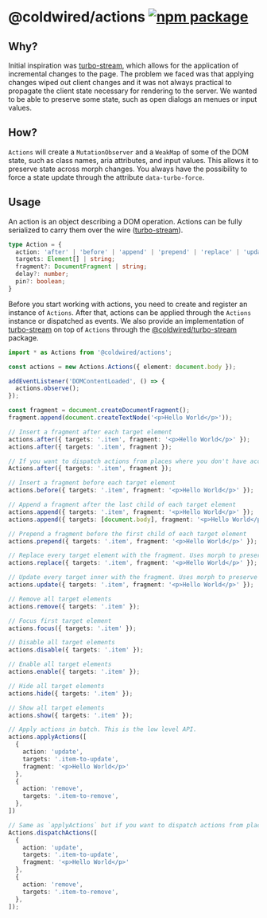# @coldwired/actions [![npm package][npm-badge]][npm]

[npm-badge]: https://img.shields.io/npm/v/@coldwired/actions.svg
[npm]: https://www.npmjs.com/package/@coldwired/actions

## Why?

Initial inspiration was [turbo-stream](https://turbo.hotwired.dev/handbook/streams), which allows
for the application of incremental changes to the page. The problem we faced was that applying
changes wiped out client changes and it was not always practical to propagate the client state
necessary for rendering to the server. We wanted to be able to preserve some state, such as open
dialogs an menues or input values.

## How?

`Actions` will create a `MutationObserver` and a `WeakMap` of some of the DOM state, such as class
names, aria attributes, and input values. This allows it to preserve state across morph changes. You
always have the possibility to force a state update through the attribute `data-turbo-force`.

## Usage

An action is an object describing a DOM operation. Actions can be fully serialized to carry them
over the wire ([turbo-stream](https://turbo.hotwired.dev/handbook/streams)).

```ts
type Action = {
  action: 'after' | 'before' | 'append' | 'prepend' | 'replace' | 'update' | 'remove' | 'focus' | 'enable' | 'disable' | 'hide' | 'show';
  targets: Element[] | string;
  fragment?: DocumentFragment | string;
  delay?: number;
  pin?: boolean;
}
```

Before you start working with actions, you need to create and register an instance of `Actions`.
After that, actions can be applied through the `Actions` instance or dispatched as events. We also
provide an implementation of [turbo-stream](https://turbo.hotwired.dev/handbook/streams) on top of
`Actions` through the [@coldwired/turbo-stream](https://www.npmjs.com/package/@coldwired/turbo-stream)
package.

```ts
import * as Actions from '@coldwired/actions';

const actions = new Actions.Actions({ element: document.body });

addEventListener('DOMContentLoaded', () => {
  actions.observe();
});

const fragment = document.createDocumentFragment();
fragment.append(document.createTextNode('<p>Hello World</p>'));

// Insert a fragment after each target element
actions.after({ targets: '.item', fragment: '<p>Hello World</p>' });
actions.after({ targets: '.item', fragment });

// If you want to dispatch actions from places where you don't have access to the `Actions` instance.
Actions.after({ targets: '.item', fragment });

// Insert a fragment before each target element
actions.before({ targets: '.item', fragment: '<p>Hello World</p>' });

// Append a fragment after the last child of each target element
actions.append({ targets: '.item', fragment: '<p>Hello World</p>' });
actions.append({ targets: [document.body], fragment: '<p>Hello World</p>' });

// Prepend a fragment before the first child of each target element
actions.prepend({ targets: '.item', fragment: '<p>Hello World</p>' });

// Replace every target element with the fragment. Uses morph to preserve interactive state.
actions.replace({ targets: '.item', fragment: '<p>Hello World</p>' });

// Update every target inner with the fragment. Uses morph to preserve interactive state.
actions.update({ targets: '.item', fragment: '<p>Hello World</p>' });

// Remove all target elements
actions.remove({ targets: '.item' });

// Focus first target element
actions.focus({ targets: '.item' });

// Disable all target elements
actions.disable({ targets: '.item' });

// Enable all target elements
actions.enable({ targets: '.item' });

// Hide all target elements
actions.hide({ targets: '.item' });

// Show all target elements
actions.show({ targets: '.item' });

// Apply actions in batch. This is the low level API.
actions.applyActions([
  {
    action: 'update',
    targets: '.item-to-update',
    fragment: '<p>Hello World</p>'
  },
  {
    action: 'remove',
    targets: '.item-to-remove',
  },
])

// Same as `applyActions` but if you want to dispatch actions from places where you don't have access to the `Actions` instance.
Actions.dispatchActions([
  {
    action: 'update',
    targets: '.item-to-update',
    fragment: '<p>Hello World</p>'
  },
  {
    action: 'remove',
    targets: '.item-to-remove',
  },
]);

```
